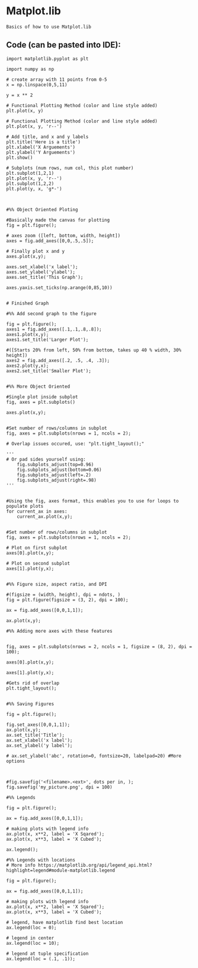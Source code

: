 # Matplot.lib

    Basics of how to use Matplot.lib
    
## Code (can be pasted into IDE):

    import matplotlib.pyplot as plt

    import numpy as np

    # create array with 11 points from 0-5
    x = np.linspace(0,5,11)

    y = x ** 2

    # Functional Plotting Method (color and line style added)
    plt.plot(x, y)

    # Functional Plotting Method (color and line style added)
    plt.plot(x, y, 'r--')

    # Add title, and x and y labels
    plt.title('Here is a title')
    plt.xlabel('X Arguements')
    plt.ylabel('Y Arguements')
    plt.show()

    # Subplots (num rows, num col, this plot number)
    plt.subplot(1,2,1)
    plt.plot(x, y, 'r--')
    plt.subplot(1,2,2)
    plt.plot(y, x, 'g*-')



    #%% Object Oriented Ploting

    #Basically made the canvas for plotting
    fig = plt.figure();

    # axes zoom ([left, bottom, width, height])
    axes = fig.add_axes([0,0,.5,.5]);

    # Finally plot x and y
    axes.plot(x,y);

    axes.set_xlabel('x label');
    axes.set_ylabel('ylabel');
    axes.set_title('This Graph');

    axes.yaxis.set_ticks(np.arange(0,85,10))
    
    
    # Finished Graph

    #%% Add second graph to the figure

    fig = plt.figure();
    axes1 = fig.add_axes([.1,.1,.8,.8]);
    axes1.plot(x,y);
    axes1.set_title('Larger Plot');

    #([Starts 20% from left, 50% from bottom, takes up 40 % width, 30% height])
    axes2 = fig.add_axes([.2, .5, .4, .3]);
    axes2.plot(y,x);
    axes2.set_title('Smaller Plot');


    #%% More Object Oriented 

    #Single plot inside subplot
    fig, axes = plt.subplots()

    axes.plot(x,y);


    #Set number of rows/columns in subplot
    fig, axes = plt.subplots(nrows = 1, ncols = 2);

    # Overlap issues occured, use: "plt.tight_layout();"
    
    '''
    # Or pad sides yourself using:
        fig.subplots_adjust(top=0.96)
        fig.subplots_adjust(bottom=0.06)
        fig.subplots_adjust(left=.2)
        fig.subplots_adjust(right=.98)
    '''


    #Using the fig, axes format, this enables you to use for loops to populate plots
    for current_ax in axes:
        current_ax.plot(x,y);
        
        
    #Set number of rows/columns in subplot
    fig, axes = plt.subplots(nrows = 1, ncols = 2);

    # Plot on first subplot
    axes[0].plot(x,y);

    # Plot on second subplot
    axes[1].plot(y,x);


    #%% Figure size, aspect ratio, and DPI

    #(figsize = (width, height), dpi = ndots, )
    fig = plt.figure(figsize = (3, 2), dpi = 100);

    ax = fig.add_axes([0,0,1,1]);

    ax.plot(x,y);

    #%% Adding more axes with these features


    fig, axes = plt.subplots(nrows = 2, ncols = 1, figsize = (8, 2), dpi = 100);

    axes[0].plot(x,y);

    axes[1].plot(y,x);

    #Gets rid of overlap
    plt.tight_layout();


    #%% Saving Figures

    fig = plt.figure();

    fig.set_axes([0,0,1,1]);
    ax.plot(x,y);
    ax.set_title('Title');
    ax.set_xlabel('x label');
    ax.set_ylabel('y label');
    
    # ax.set_ylabel('abc', rotation=0, fontsize=20, labelpad=20) #More options



    #fig.savefig('<filename>.<ext>', dots per in, );
    fig.savefig('my_picture.png', dpi = 100)

    #%% Legends

    fig = plt.figure();

    ax = fig.add_axes([0,0,1,1]);

    # making plots with legend info
    ax.plot(x, x**2, label = 'X Sqared');
    ax.plot(x, x**3, label = 'X Cubed');

    ax.legend();

    #%% Legends with locations
    # More info https://matplotlib.org/api/legend_api.html?highlight=legend#module-matplotlib.legend

    fig = plt.figure();

    ax = fig.add_axes([0,0,1,1]);

    # making plots with legend info
    ax.plot(x, x**2, label = 'X Sqared');
    ax.plot(x, x**3, label = 'X Cubed');

    # legend, have matplotlib find best location
    ax.legend(loc = 0);

    # legend in center
    ax.legend(loc = 10);

    # legend at tuple specification
    ax.legend(loc = (.1, .1));